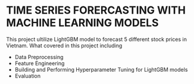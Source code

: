 # TIME SERIES FORERCASTING WITH MACHINE LEARNING MODELS

This project ultilize LightGBM model to forecast 5 different stock prices in Vietnam. 
What covered in this project including 
- Data Preprocessing
- Feature Engineering
- Building and Performing Hyperparameter Tuning for LightGBM models
- Evaluation 
